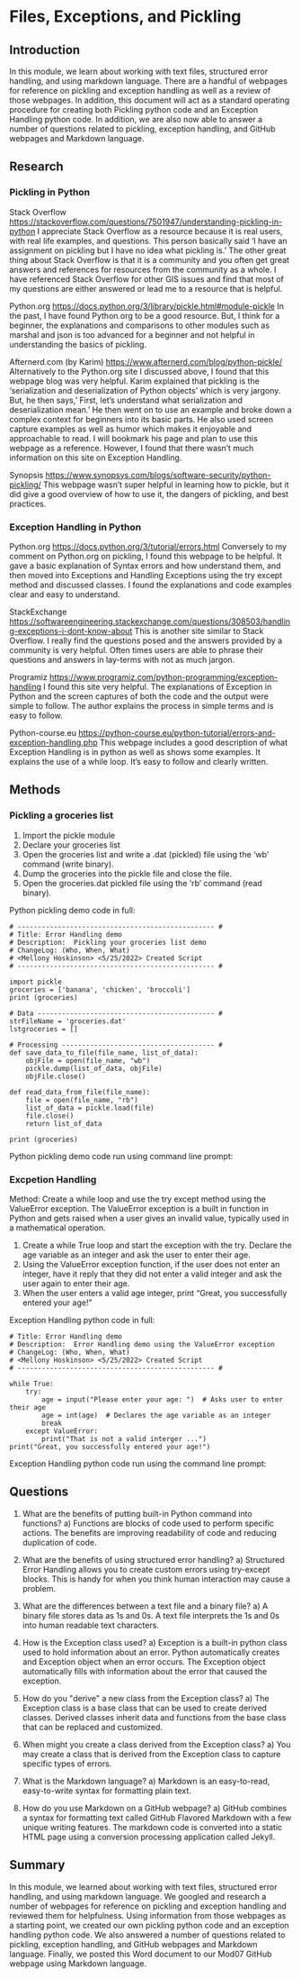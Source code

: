 
# Files, Exceptions, and Pickling

## Introduction
In this module, we learn about working with text files, structured error handling, and using markdown language. There are a handful of webpages for reference on pickling and exception handling as well as a review of those webpages. In addition, this document will act as a standard operating procedure for creating both Pickling python code and an Exception Handling python code. In addition, we are also now able to answer a number of questions related to pickling, exception handling, and GitHub webpages and Markdown language.

## Research
### Pickling in Python
Stack Overflow https://stackoverflow.com/questions/7501947/understanding-pickling-in-python
I appreciate Stack Overflow as a resource because it is real users, with real life examples, and questions.  This person basically said ‘I have an assignment on pickling but I have no idea what pickling is.’  The other great thing about Stack Overflow is that it is a community and you often get great answers and references for resources from the community as a whole. I have referenced Stack Overflow for other GIS issues and find that most of my questions are either answered or lead me to a resource that is helpful.

Python.org  https://docs.python.org/3/library/pickle.html#module-pickle
In the past, I have found Python.org to be a good resource.  But, I think for a beginner, the explanations and comparisons to other modules such as marshal and json is too advanced for a beginner and not helpful in understanding the basics of pickling.

Afternerd.com (by Karim)  https://www.afternerd.com/blog/python-pickle/
Alternatively to the Python.org site I discussed above, I found that this webpage blog was very helpful. Karim explained that pickling is the ‘serialization and deserialization of Python objects’ which is very jargony.  But, he then says,’ First, let’s understand what serialization and deserialization mean.’  He then went on to use an example and broke down a complex context for beginners into its basic parts.  He also used screen capture examples as well as humor which makes it enjoyable and approachable to read.  I will bookmark his page and plan to use this webpage as a reference.  However, I found that there wasn’t much information on this site on Exception Handling.

Synopsis https://www.synopsys.com/blogs/software-security/python-pickling/
This webpage wasn’t super helpful in learning how to pickle, but it did give a good overview of how to use it, the dangers of pickling, and best practices.

### Exception Handling in Python
Python.org https://docs.python.org/3/tutorial/errors.html
Conversely to my comment on Python.org on pickling, I found this webpage to be helpful.  It gave a basic explanation of Syntax errors and how understand them, and then moved into Exceptions and Handling Exceptions using the try except method and discussed classes.  I found the explanations and code examples clear and easy to understand.

StackExchange https://softwareengineering.stackexchange.com/questions/308503/handling-exceptions-i-dont-know-about
This is another site similar to Stack Overflow.  I really find the questions posed and the answers provided by a community is very helpful.  Often times users are able to phrase their questions and answers in lay-terms with not as much jargon.  

Programiz https://www.programiz.com/python-programming/exception-handling
I found this site very helpful.  The explanations of Exception in Python and the screen captures of both the code and the output were simple to follow.  The author explains the process in simple terms and is easy to follow.

Python-course.eu https://python-course.eu/python-tutorial/errors-and-exception-handling.php
This webpage includes a good description of what Exception Handling is in python as well as shows some examples.  It explains the use of a while loop.  It’s easy to follow and clearly written.


## Methods
### Pickling a groceries list
1.	Import the pickle module
2.	Declare your groceries list
3.	Open the groceries list and write a .dat (pickled) file using the ‘wb’ command (write binary).
4.	Dump the groceries into the pickle file and close the file.
5.	Open the groceries.dat pickled file using the ‘rb’ command (read binary).

Python pickling demo code in full: 
```
# ------------------------------------------------- #
# Title: Error Handling demo
# Description:  Pickling your groceries list demo
# ChangeLog: (Who, When, What)
# <Mellony Hoskinson> <5/25/2022> Created Script
# ------------------------------------------------- #

import pickle
groceries = ['banana', 'chicken', 'broccoli']
print (groceries)

# Data -------------------------------------------- #
strFileName = 'groceries.dat'
lstgroceries = []

# Processing -------------------------------------- #
def save_data_to_file(file_name, list_of_data):
    objFile = open(file_name, "wb")
    pickle.dump(list_of_data, objFile)
    objFile.close()

def read_data_from_file(file_name):
    file = open(file_name, "rb")
    list_of_data = pickle.load(file)
    file.close()
    return list_of_data

print (groceries)
```

Python pickling demo code run using command line prompt:

### Excpetion Handling
Method: Create a while loop and use the try except method using the ValueError exception.  The ValueError exception is a built in function in Python and gets raised when a user gives an invalid value, typically used in a mathematical operation.

1.	Create a while True loop and start the exception with the try.  Declare the age variable as an integer and ask the user to enter their age.
2.	Using the ValueError exception function, if the user does not enter an integer, have it reply that they did not enter a valid integer and ask the user again to enter their age.
3.	When the user enters a valid age integer, print “Great, you successfully entered your age!”

Exception Handling python code in full:
```# ------------------------------------------------- #
# Title: Error Handling demo
# Description:  Error Handling demo using the ValueError exception
# ChangeLog: (Who, When, What)
# <Mellony Hoskinson> <5/25/2022> Created Script
# ------------------------------------------------- #

while True:
    try:
        age = input("Please enter your age: ")  # Asks user to enter their age
        age = int(age)  # Declares the age variable as an integer
        break
    except ValueError:
        print("That is not a valid interger ...")
print("Great, you successfully entered your age!")
```

Exception Handling python code run using the command line prompt:


## Questions
1)	What are the benefits of putting built-in Python command into functions?
a)	Functions are blocks of code used to perform specific actions.  The benefits are improving readability of code and reducing duplication of code.

2)	What are the benefits of using structured error handling?
a)	Structured Error Handling allows you to create custom errors using try-except blocks.  This is handy for when you think human interaction may cause a problem.

3)	What are the differences between a text file and a binary file?
a)	A binary file stores data as 1s and 0s.  A text file interprets the 1s and 0s into human readable text characters.

4)	How is the Exception class used?
a)	Exception is a built-in python class used to hold information about an error.  Python automatically creates and Exception object when an error occurs.  The Exception object automatically fills with information about the error that caused the exception.

5)	How do you "derive" a new class from the Exception class?
a)	The Exception class is a base class that can be used to create derived classes.  Derived classes inherit data and functions from the base class that can be replaced and customized.

6)	When might you create a class derived from the Exception class?
a)	You may create a class that is derived from the Exception class to capture specific types of errors.

7)	What is the Markdown language?
a)	Markdown is an easy-to-read, easy-to-write syntax for formatting plain text.

8)	How do you use Markdown on a GitHub webpage?
a)	GitHub combines a syntax for formatting text called GitHub Flavored Markdown with a few unique writing features.  The markdown code is converted into a static HTML page using a conversion processing application called Jekyll.


## Summary
In this module, we learned about working with text files, structured error handling, and using markdown language. We googled and research a number of webpages for reference on pickling and exception handling and reviewed them for helpfulness. Using information from those webpages as a starting point, we created our own pickling python code and an exception handling python code. We also answered a number of questions related to pickling, exception handling, and GitHub webpages and Markdown language.  Finally, we posted this Word document to our Mod07 GitHub webpage using Markdown language.
